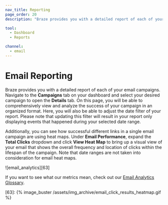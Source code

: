 ```yaml
---
nav_title: Reporting
page_order: 20
description: "Braze provides you with a detailed report of each of your email campaigns. This article covers the different components of the report and where it can be found in the dashboard."

tool:
  - Dashboard
  - Reports

channel:
  - email
---
```


# Email Reporting

Braze provides you with a detailed report of each of your email campaigns. Navigate to the **Campaigns** tab on your dashboard and select your desired campaign to open the **Details** tab. On this page, you will be able to comprehensively view and analyze the success of your campaign in an organized format. Here, you will also be able to adjust the date filter of your report. Please note that updating this filter will result in your report only displaying events that happened during your selected date range.

Additionally, you can see how successful different links in a single email campaign are using heat maps. Under **Email Performance**, expand the **Total Clicks** dropdown and click **View Heat Map** to bring up a visual view of your email that shows the overall frequency and location of clicks within the lifespan of the campaign. Note that date ranges are not taken into consideration for email heat maps.


![email_analytics][63]

If you want to see what our metrics mean, check out our [Email Analytics Glossary]({{site.baseurl}}/user_guide/message_building_by_channel/email/analytics_glossary/).

[63]: {% image_buster /assets/img_archive/email_click_results_heatmap.gif %}
